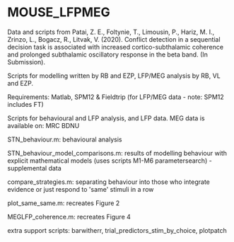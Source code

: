 # MOUSE_LFPMEG
Data and scripts from Patai, Z. E., Foltynie, T., Limousin, P., Hariz, M. I., Zrinzo, L., Bogacz, R., Litvak, V. (2020). Conflict detection in a sequential decision task is associated with increased cortico-subthalamic coherence and prolonged subthalamic oscillatory response in the beta band. (In Submission).

Scripts for modelling written by RB and EZP, LFP/MEG analysis by RB, VL and EZP.

Requirements: Matlab, SPM12 & Fieldtrip (for LFP/MEG data - note: SPM12 includes FT)

Scripts for behavioural and LFP analysis, and LFP data. MEG data is available on: MRC BDNU 

STN_behaviour.m:  behavioural analysis

STN_behaviour_model_comparisons.m: results of modelling behaviour with explicit mathematical models (uses scripts M1-M6 parametersearch) - supplemental data

compare_strategies.m: separating behaviour into those who integrate evidence or just respond to 'same' stimuli in a row

plot_same_same.m: recreates Figure 2

MEGLFP_coherence.m: recreates Figure 4


extra support scripts:
barwitherr,
trial_predictors_stim_by_choice,
plotpatch
